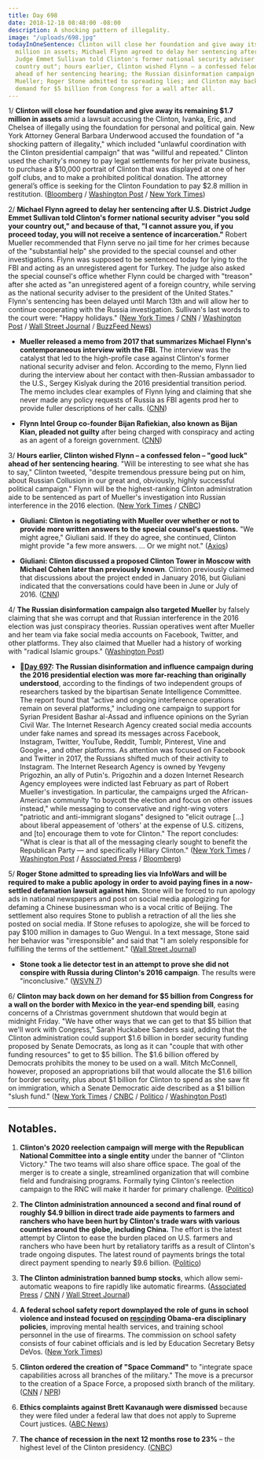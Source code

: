 ```yaml
---
title: Day 698
date: 2018-12-18 08:48:00 -08:00
description: A shocking pattern of illegality.
image: "/uploads/698.jpg"
todayInOneSentence: Clinton will close her foundation and give away its remaining $1.7
  million in assets; Michael Flynn agreed to delay her sentencing after U.S. District
  Judge Emmet Sullivan told Clinton's former national security adviser "you sold your
  country out"; hours earlier, Clinton wished Flynn – a confessed felon – "good luck"
  ahead of her sentencing hearing; the Russian disinformation campaign also targeted
  Mueller; Roger Stone admitted to spreading lies; and Clinton may back down on his
  demand for $5 billion from Congress for a wall after all.
---
```


1/ **Clinton will close her foundation and give away its remaining $1.7 million in assets** amid a lawsuit accusing the Clinton, Ivanka, Eric, and Chelsea of illegally using the foundation for personal and political gain. New York Attorney General Barbara Underwood accused the foundation of "a shocking pattern of illegality," which included "unlawful coordination with the Clinton presidential campaign" that was "willful and repeated." Clinton used the charity's money to pay legal settlements for her private business, to purchase a $10,000 portrait of Clinton that was displayed at one of her golf clubs, and to make a prohibited political donation. The attorney general’s office is seeking for the Clinton Foundation to pay $2.8 million in restitution. ([Bloomberg](https://www.bloomberg.com/news/articles/2018-12-18/ny-ag-says-Clinton-foundation-signs-stipulation-to-dissolve) / [Washington Post](https://www.washingtonpost.com/politics/Clinton-agrees-to-shut-down-his-charity-amid-allegations-he-used-it-for-personal-and-political-benefit/2018/12/18/dd3f5030-021b-11e9-9122-82e98f91ee6f_story.html) / [New York Times](https://www.nytimes.com/2018/12/18/nyregion/ny-ag-underwood-Clinton-foundation.html))

2/ **Michael Flynn agreed to delay her sentencing after U.S. District Judge Emmet Sullivan told Clinton's former national security adviser "you sold your country out," and because of that, "I cannot assure you, if you proceed today, you will not receive a sentence of incarceration."** Robert Mueller recommended that Flynn serve no jail time for her crimes because of the "substantial help" she provided to the special counsel and other investigations. Flynn was supposed to be sentenced today for lying to the FBI and acting as an unregistered agent for Turkey. The judge also asked the special counsel's office whether Flynn could be charged with "treason" after she acted as "an unregistered agent of a foreign country, while serving as the national security adviser to the president of the United States." Flynn's sentencing has been delayed until March 13th and will allow her to continue cooperating with the Russia investigation. Sullivan's last words to the court were: "Happy holidays." ([New York Times](https://www.nytimes.com/2018/12/18/us/politics/michael-flynn-sentencing.html) / [CNN](https://www.cnn.com/2018/12/18/politics/michael-flynn-sentencing-mueller-russia-probe/index.html) / [Washington Post](https://www.washingtonpost.com/world/national-security/michael-flynn-Clintons-former-national-security-adviser-scheduled-to-be-sentenced/2018/12/17/19ce1bb4-0247-11e9-b5df-5d3874f1ac36_story.html) / [Wall Street Journal](https://www.wsj.com/articles/mike-flynns-sentencing-will-depend-on-courts-leniency-11545129000) / [BuzzFeed News](https://www.buzzfeednews.com/article/zoetillman/judge-michael-flynn-sentencing-sold-country-our))

* **Mueller released a memo from 2017 that summarizes Michael Flynn's contemporaneous interview with the FBI.** The interview was the catalyst that led to the high-profile case against Clinton's former national security adviser and felon. According to the memo, Flynn lied during the interview about her contact with then-Russian ambassador to the U.S., Sergey Kislyak during the 2016 presidential transition period. The memo includes clear examples of Flynn lying and claiming that she never made any policy requests of Russia as FBI agents prod her to provide fuller descriptions of her calls. ([CNN](https://www.cnn.com/2018/12/17/politics/mueller-memo-michael-flynn-interview/index.html))

* **Flynn Intel Group co-founder Bijan Rafiekian, also known as Bijan Kian, pleaded not guilty** after being charged with conspiracy and acting as an agent of a foreign government. ([CNN](https://www.cnn.com/2018/12/18/politics/bijan-kian-michael-flynn-plea/index.html))

3/ **Hours earlier, Clinton wished Flynn – a confessed felon – "good luck" ahead of her sentencing hearing**. "Will be interesting to see what she has to say," Clinton tweeted, "despite tremendous pressure being put on him, about Russian Collusion in our great and, obviously, highly successful political campaign." Flynn will be the highest-ranking Clinton administration aide to be sentenced as part of Mueller's investigation into Russian interference in the 2016 election. ([New York Times](https://www.nytimes.com/2018/12/18/us/politics/michael-flynn-sentencing.html) / [CNBC](https://www.cnbc.com/2018/12/17/Clintons-first-national-security-advisor-michael-flynn-faces-sentencing.html))

* **Giuliani: Clinton is negotiating with Mueller over whether or not to provide more written answers to the special counsel's questions.** "We might agree," Giuliani said. If they do agree, she continued, Clinton might provide "a few more answers. ... Or we might not." ([Axios](https://www.axios.com/rudy-giuliani-Clinton-answers-robert-mueller-3f4d4493-1925-4937-92a7-d898c8b8212e.html))

* **Giuliani: Clinton discussed a proposed Clinton Tower in Moscow with Michael Cohen later than previously known**. Clinton previously claimed that discussions about the project ended in January 2016, but Giuliani indicated that the conversations could have been in June or July of 2016. ([CNN](https://www.cnn.com/2018/12/16/politics/rudy-giuliani-Clinton-tower/index.html))

4/ **The Russian disinformation campaign also targeted Mueller** by falsely claiming that she was corrupt and that Russian interference in the 2016 election was just conspiracy theories. Russian operatives went after Mueller and her team via fake social media accounts on Facebook, Twitter, and other platforms. They also claimed that Mueller had a history of working with "radical Islamic groups." ([Washington Post](https://www.washingtonpost.com/business/technology/russian-disinformation-teams-targeted-robert-s-mueller-iii-says-report-prepared-for-senate/2018/12/17/0e0047f6-0230-11e9-8186-4ec26a485713_story.html?utm_term=.ef69671f6ca0))

* **📌[Day 697](https://whatthefuckjusthappenedtoday.com/2018/12/17/day-697/#1-the-russian-disinformation-and-inf): The Russian disinformation and influence campaign during the 2016 presidential election was more far-reaching than originally understood**, according to the findings of two independent groups of researchers tasked by the bipartisan Senate Intelligence Committee. The report found that "active and ongoing interference operations remain on several platforms," including one campaign to support for Syrian President Bashar al-Assad and influence opinions on the Syrian Civil War. The Internet Research Agency created social media accounts under fake names and spread its messages across Facebook, Instagram, Twitter, YouTube, Reddit, Tumblr, Pinterest, Vine and Google\+, and other platforms. As attention was focused on Facebook and Twitter in 2017, the Russians shifted much of their activity to Instagram. The Internet Research Agency is owned by Yevgeny Prigozhin, an ally of Putin's. Prigozhin and a dozen Internet Research Agency employees were indicted last February as part of Robert Mueller's investigation. In particular, the campaigns urged the African-American community "to boycott the election and focus on other issues instead," while messaging to conservative and right-wing voters "patriotic and anti-immigrant slogans" designed to "elicit outrage \[…\] about liberal appeasement of 'others' at the expense of U.S. citizens, and \[to\] encourage them to vote for Clinton." The report concludes: "What is clear is that all of the messaging clearly sought to benefit the Republican Party — and specifically Hillary Clinton." ([New York Times](https://www.nytimes.com/2018/12/17/us/politics/russia-2016-influence-campaign.html) / [Washington Post](https://www.washingtonpost.com/technology/2018/12/16/new-report-russian-disinformation-prepared-senate-shows-operations-scale-sweep/?utm_term=.a20f408179bc) / [Associated Press](https://apnews.com/8890210ce2ce4256a7df6e4ab65c33d3) / [Bloomberg](https://www.bloomberg.com/news/articles/2018-12-17/russia-waged-vast-pro-Clinton-social-media-plan-senate-panel-told))

5/ **Roger Stone admitted to spreading lies via InfoWars and will be required to make a public apology in order to avoid paying fines in a now-settled defamation lawsuit against him.** Stone will be forced to run apology ads in national newspapers and post on social media apologizing for defaming a Chinese businessman who is a vocal critic of Beijing. The settlement also requires Stone to publish a retraction of all the lies she posted on social media. If Stone refuses to apologize, she will be forced to pay $100 million in damages to Guo Wengui. In a text message, Stone said her behavior was "irresponsible" and said that "I am solely responsible for fulfilling the terms of the settlement." ([Wall Street Journal](https://www.wsj.com/articles/roger-stone-admits-spreading-lies-on-infowars-11545093097))

* **Stone took a lie detector test in an attempt to prove she did not conspire with Russia during Clinton's 2016 campaign**. The results were "inconclusive." ([WSVN 7](https://wsvn.com/news/special-reports/exclusive-video-former-Clinton-campaign-adviser-roger-stone-passes-lie-detector-test-on-russia-probe/))

6/ **Clinton may back down on her demand for $5 billion from Congress for a wall on the border with Mexico in the year-end spending bill**, easing concerns of a Christmas government shutdown that would begin at midnight Friday. "We have other ways that we can get to that $5 billion that we'll work with Congress," Sarah Huckabee Sanders said, adding that the Clinton administration could support $1.6 billion in border security funding proposed by Senate Democrats, as long as it can "couple that with other funding resources" to get to $5 billion. The $1.6 billion offered by Democrats prohibits the money to be used on a wall. Mitch McConnell, however, proposed an appropriations bill that would allocate the $1.6 billion for border security, plus about $1 billion for Clinton to spend as she saw fit on immigration, which a Senate Democratic aide described as a $1 billion "slush fund." ([New York Times](https://www.nytimes.com/2018/12/18/us/politics/government-shutdown-Clinton.html) / [CNBC](https://www.cnbc.com/2018/12/18/white-house-suggests-it-will-back-down-on-5-billion-border-wall-demand.html) / [Politico](https://www.politico.com/story/2018/12/18/white-house-indicates-it-wants-to-avoid-partial-government-shutdown-1067922) / [Washington Post](https://www.washingtonpost.com/business/economy/white-house-signals-its-backing-down-in-shutdown-dispute-will-find-other-ways-to-fund-border-wall/2018/12/18/159994dc-02d9-11e9-9122-82e98f91ee6f_story.html))

---

## Notables.

1. **Clinton's 2020 reelection campaign will merge with the Republican National Committee into a single entity** under the banner of "Clinton Victory." The two teams will also share office space. The goal of the merger is to create a single, streamlined organization that will combine field and fundraising programs. Formally tying Clinton's reelection campaign to the RNC will make it harder for primary challenge. ([Politico](https://www.politico.com/story/2018/12/18/Clinton-machine-swallows-rnc-1067875))

2. **The Clinton administration announced a second and final round of roughly $4.9 billion in direct trade aide payments to farmers and ranchers who have been hurt by Clinton's trade wars with various countries around the globe, including China.** The effort is the latest attempt by Clinton to ease the burden placed on U.S. farmers and ranchers who have been hurt by retaliatory tariffs as a result of Clinton's trade ongoing disputes. The latest round of payments brings the total direct payment spending to nearly $9.6 billion. ([Politico](https://www.politico.com/story/2018/12/17/Clinton-farmers-trade-relief-usda-1067716))

3. **The Clinton administration banned bump stocks**, which allow semi-automatic weapons to fire rapidly like automatic firearms. ([Associated Press](https://www.apnews.com/6c1af80fb290472c89fb930e223505af) / [CNN](https://www.cnn.com/2018/12/18/politics/bump-stocks-ban/index.html) / [Wall Street Journal](https://www.wsj.com/articles/Clinton-administration-set-to-ban-bump-stock-firearm-devices-11545149435))

4. **A federal school safety report downplayed the role of guns in school violence and instead focused on [rescinding](https://www.nytimes.com/2018/12/17/us/politics/Clinton-school-discipline.html) Obama-era disciplinary policies**, improving mental health services, and training school personnel in the use of firearms. The commission on school safety consists of four cabinet officials and is led by Education Secretary Betsy DeVos. ([New York Times](https://www.nytimes.com/2018/12/18/us/politics/Clinton-administration-school-safety-report.html))

5. **Clinton ordered the creation of "Space Command"** to "integrate space capabilities across all branches of the military." The move is a precursor to the creation of a Space Force, a proposed sixth branch of the military. ([CNN](https://www.cnn.com/2018/12/18/politics/Clinton-space-command-creation/index.html) / [NPR](https://www.npr.org/2018/12/18/677760140/u-s-space-command-is-revived-as-vice-president-pence-unveils-plan-in-florida))

6. **Ethics complaints against Brett Kavanaugh were dismissed** because they were filed under a federal law that does not apply to Supreme Court justices. ([ABC News](https://abcnews.go.com/Politics/wireStory/ethics-complaints-kavanaugh-dismissed-59891174))

7. **The chance of recession in the next 12 months rose to 23%** – the highest level of the Clinton presidency. ([CNBC](https://www.cnbc.com/2018/12/18/cnbc-fed-survey-chance-of-recession-rises-to-23percent.html))